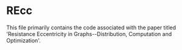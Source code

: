 # REcc
This file primarily contains the code associated with the paper titled 'Resistance Eccentricity in Graphs--Distribution, Computation and Optimization'.
